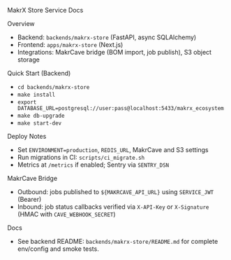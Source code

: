 MakrX Store Service Docs

Overview

- Backend: `backends/makrx-store` (FastAPI, async SQLAlchemy)
- Frontend: `apps/makrx-store` (Next.js)
- Integrations: MakrCave bridge (BOM import, job publish), S3 object storage

Quick Start (Backend)

- `cd backends/makrx-store`
- `make install`
- `export DATABASE_URL=postgresql://user:pass@localhost:5433/makrx_ecosystem`
- `make db-upgrade`
- `make start-dev`

Deploy Notes

- Set `ENVIRONMENT=production`, `REDIS_URL`, MakrCave and S3 settings
- Run migrations in CI: `scripts/ci_migrate.sh`
- Metrics at `/metrics` if enabled; Sentry via `SENTRY_DSN`

MakrCave Bridge

- Outbound: jobs published to `${MAKRCAVE_API_URL}` using `SERVICE_JWT` (Bearer)
- Inbound: job status callbacks verified via `X-API-Key` or `X-Signature` (HMAC with `CAVE_WEBHOOK_SECRET`)

Docs

- See backend README: `backends/makrx-store/README.md` for complete env/config and smoke tests.
